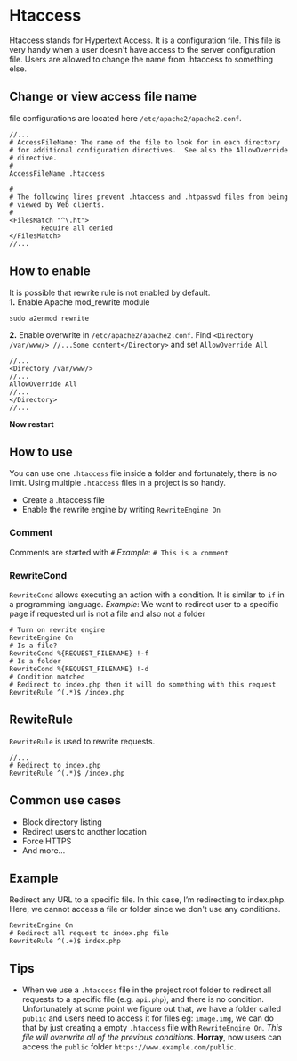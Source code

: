 # Htaccess
Htaccess stands for Hypertext Access. It is a configuration file. This file is very handy when a user doesn't have access to the server configuration file. Users are allowed to change the name from .htaccess to something else.

## Change or view access file name
file configurations are located here `/etc/apache2/apache2.conf`. 
```
//...
# AccessFileName: The name of the file to look for in each directory
# for additional configuration directives.  See also the AllowOverride
# directive.
#
AccessFileName .htaccess

#
# The following lines prevent .htaccess and .htpasswd files from being
# viewed by Web clients.
#
<FilesMatch "^\.ht">
        Require all denied
</FilesMatch>
//...
```

## How to enable
It is possible that rewrite rule is not enabled by default.  <br />
**1.** Enable Apache mod_rewrite module
```
sudo a2enmod rewrite
```
**2.** Enable overwrite in `/etc/apache2/apache2.conf`. Find `<Directory /var/www/> //...Some content</Directory>` and set `AllowOverride All`
```
//...
<Directory /var/www/>
//...
AllowOverride All
//...
</Directory>
//...
```
**Now restart**


## How to use
You can use one `.htaccess` file inside a folder and fortunately, there is no limit. Using multiple `.htaccess` files in a project is so handy.
- Create a .htaccess file
- Enable the rewrite engine by writing `RewriteEngine On`
 
### Comment
Comments are started with `#`
_Example_: `# This is a comment`

### RewriteCond
`RewriteCond` allows executing an action with a condition. It is similar to `if` in a programming language. 
_Example_: We want to redirect user to a specific page if requested url is not a file and also not a folder
```
# Turn on rewrite engine
RewriteEngine On
# Is a file?
RewriteCond %{REQUEST_FILENAME} !-f
# Is a folder
RewriteCond %{REQUEST_FILENAME} !-d
# Condition matched
# Redirect to index.php then it will do something with this request
RewriteRule ^(.*)$ /index.php
```

## RewiteRule
`RewriteRule` is used to rewrite requests.
```
//...
# Redirect to index.php
RewriteRule ^(.*)$ /index.php
```
## Common use cases
- Block directory listing
- Redirect users to another location
- Force HTTPS
- And more...


## Example
Redirect any URL to a specific file. In this case, I’m redirecting to index.php. Here, we cannot access a file or folder since we don't use any conditions.
```
RewriteEngine On
# Redirect all request to index.php file
RewriteRule ^(.+)$ index.php
```
## Tips
- When we use a `.htaccess` file in the project root folder to redirect all requests to a specific file (e.g. `api.php`), and there is no condition. Unfortunately at some point we figure out that, we have a folder called `public` and users need to access it for files eg: `image.img`, we can do that by just creating a empty `.htaccess` file with `RewriteEngine On`. _This file will overwrite all of the previous conditions_. **Horray**, now users can access the `public` folder `https://www.example.com/public`.  
